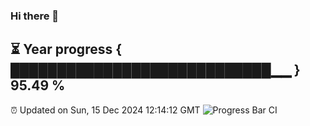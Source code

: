 ### Hi there 👋
⏳ Year progress { ████████████████████████████▁▁ } 95.49 %
---
⏰ Updated on Sun, 15 Dec 2024 12:14:12 GMT
![Progress Bar CI](https://github.com/Moyi321/Moyi321/workflows/Progress%20Bar%20CI/badge.svg)
